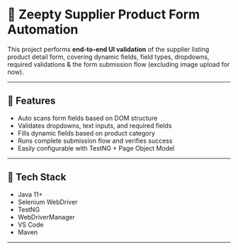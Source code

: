 # 🚀 Zeepty Supplier Product Form Automation

This project performs **end-to-end UI validation** of the supplier listing product detail form, covering dynamic fields, field types, dropdowns, required validations & the form submission flow (excluding image upload for now).

---

## 📌 Features

- Auto scans form fields based on DOM structure
- Validates dropdowns, text inputs, and required fields
- Fills dynamic fields based on product category
- Runs complete submission flow and verifies success
- Easily configurable with TestNG + Page Object Model

---

## 🧱 Tech Stack

- Java 11+
- Selenium WebDriver
- TestNG
- WebDriverManager 
- VS Code
- Maven 

---

